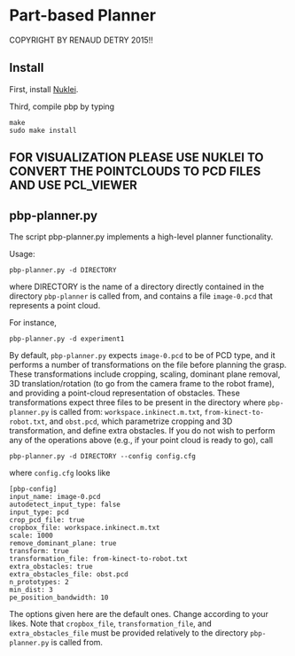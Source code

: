 # Part-based Planner
COPYRIGHT BY RENAUD DETRY 2015!!

## Install

First, install [Nuklei](http://nuklei.sourceforge.net/doxygen/group__install.html).

Third, compile pbp by typing

```
make
sudo make install
```

## FOR VISUALIZATION PLEASE USE NUKLEI TO CONVERT THE POINTCLOUDS TO PCD FILES AND USE PCL_VIEWER 


## pbp-planner.py

The script pbp-planner.py implements a high-level planner functionality.

Usage:

```
pbp-planner.py -d DIRECTORY
```

where DIRECTORY is the name of a directory directly contained in the directory `pbp-planner` is called from, and contains a file `image-0.pcd` that represents a point cloud.

For instance,

```
pbp-planner.py -d experiment1
```


By default, `pbp-planner.py` expects `image-0.pcd` to be of PCD type, and it performs a number of transformations on the file before planning the grasp. These transformations include cropping, scaling, dominant plane removal, 3D translation/rotation (to go from the camera frame to the robot frame), and providing a point-cloud representation of obstacles. These transformations expect three files to be present in the directory where `pbp-planner.py` is called from: `workspace.inkinect.m.txt`, `from-kinect-to-robot.txt`, and `obst.pcd`,  which parametrize cropping and 3D transformation, and define extra obstacles. If you do not wish to perform any of the operations above (e.g., if your point cloud is ready to go), call

```
pbp-planner.py -d DIRECTORY --config config.cfg
```

where `config.cfg` looks like

```
[pbp-config]
input_name: image-0.pcd
autodetect_input_type: false
input_type: pcd
crop_pcd_file: true
cropbox_file: workspace.inkinect.m.txt
scale: 1000
remove_dominant_plane: true
transform: true
transformation_file: from-kinect-to-robot.txt
extra_obstacles: true
extra_obstacles_file: obst.pcd
n_prototypes: 2
min_dist: 3
pe_position_bandwidth: 10
```

The options given here are the default ones. Change according to your likes. Note that `cropbox_file`, `transformation_file`, and `extra_obstacles_file` must be provided relatively to the directory `pbp-planner.py` is called from.
